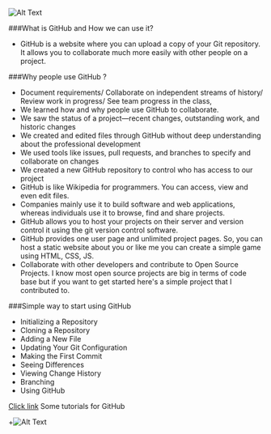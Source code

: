 ![Alt Text](https://kanbanize.com/blog/wp-content/uploads/2014/11/GitHub.jpg)




###What is GitHub and How we can use it?             
+ GitHub is a website where you can upload a copy of your Git repository. It allows you to collaborate much more easily with other people on a project. 

###Why people use GitHub ? 
+ Document requirements/ Collaborate on independent streams of history/ Review work in progress/ See team progress
  in the class,
+ We learned how and why people use GitHub to collaborate.
+ We saw the status of a project—recent changes, outstanding work, and historic changes
+ We created and edited files through GitHub without deep understanding about the professional development
+ We used tools like issues, pull requests, and branches to specify and collaborate on changes
+ We created a new GitHub repository to control who has access to our project
+ GitHub is like Wikipedia for programmers. You can access, view and even edit files. 
+ Companies mainly use it to build software and web applications, whereas individuals use it to browse, find and share projects.
+ GitHub allows you to host your projects on their server and version control it using the git version control software. 
+ GitHub provides one user page and unlimited project pages. So, you can host a static website about you or like me you can create a    simple game using HTML, CSS, JS.
+ Collaborate with other developers and contribute to Open Source Projects. I know most open source projects 
  are big in terms of code base but if you want to get started here's a simple project that I contributed to. 

###Simple way to start using GitHub
+ Initializing a Repository
+ Cloning a Repository
+ Adding a New File
+ Updating Your Git Configuration
+ Making the First Commit
+ Seeing Differences
+ Viewing Change History
+ Branching
+ Using GitHub

[Click link](http://www.stat.cmu.edu/~nicolask/githubinstructions.html) Some tutorials for GitHub


+![Alt Text](https://www.packtpub.com/sites/default/files/Article-Images/9479_08_01.png) 
